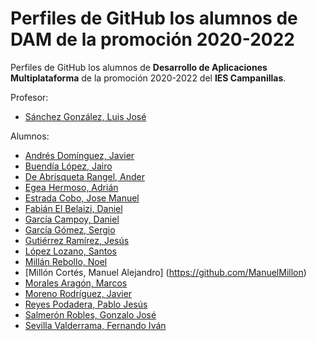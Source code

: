 # Perfiles de GitHub los alumnos de DAM de la promoción 2020-2022

Perfiles de GitHub los alumnos de **Desarrollo de Aplicaciones Multiplataforma** de la promoción 2020-2022 del **IES Campanillas**.

Profesor:

* [Sánchez González, Luis José](https://github.com/luisjosesanchez)

Alumnos:

* [Andrés Domínguez, Javier](https://github.com/javierandresaluiescampanillas)
* [Buendía López, Jairo](https://github.com/jairobuendia)
* [De Abrisqueta Rangel, Ander](https://github.com/AnderDeAbrisqueta)
* [Egea Hermoso, Adrián](https://github.com/AdrianEgeaHermoso)
* [Estrada Cobo, Jose Manuel](https://github.com/JoseEstradaC)
* [Fabián El Belaizi, Daniel](https://github.com/Danny-06)
* [García Campoy, Daniel](https://github.com/DanielGarciaCampoy)
* [García Gómez, Sergio](https://github.com/SergioGarciaGomez)
* [Gutiérrez Ramírez, Jesús](https://github.com/Jesus-GR)
* [López Lozano, Santos](https://github.com/SantosLopezLozano)
* [Millán Rebollo, Noel](https://github.com/NoelMillan)
* [Millón Cortés, Manuel Alejandro] (https://github.com/ManuelMillon)
* [Morales Aragón, Marcos](https://github.com/MarcosMoralesAragon)
* [Moreno Rodríguez, Javier](https://github.com/Javiemr)
* [Reyes Podadera, Pablo Jesús](https://github.com/PabloJesusReyes)
* [Salmerón Robles, Gonzalo José](https://github.com/gonzalosalmeron)
* [Sevilla Valderrama, Fernando Iván](https://github.com/FESEVA)

